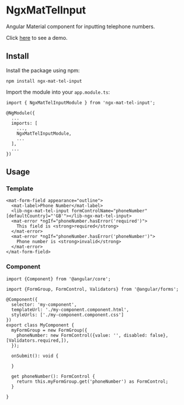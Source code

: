 # NgxMatTelInput

Angular Material component for inputting telephone numbers.

Click [here](https://ngx-mat-tel-input.web.app/) to see a demo.

## Install

Install the package using npm:

    npm install ngx-mat-tel-input

Import the module into your `app.module.ts`:

    import { NgxMatTelInputModule } from 'ngx-mat-tel-input';

    @NgModule({
      ...
      imports: [
        ...,
        NgxMatTelInputModule,
        ...
      ],
      ...
    })

## Usage

### Template

    <mat-form-field appearance="outline">
      <mat-label>Phone Number</mat-label>
      <lib-ngx-mat-tel-input formControlName="phoneNumber" [defaultCountry]="'GB'"></lib-ngx-mat-tel-input>
      <mat-error *ngIf="phoneNumber.hasError('required')">
        This field is <strong>required</strong>
      </mat-error>
      <mat-error *ngIf="phoneNumber.hasError('phoneNumber')">
        Phone number is <strong>invalid</strong>
      </mat-error>
    </mat-form-field>

### Component

    import {Component} from '@angular/core';
    
    import {FormGroup, FormControl, Validators} from '@angular/forms';
    
    @Component({
      selector: 'my-component',
      templateUrl: './my-component.component.html',
      styleUrls: ['./my-component.component.css']
    })
    export class MyComponent { 
      myFormGroup = new FormGroup({
        phoneNumber: new FormControl({value: '', disabled: false}, [Validators.required,]),
      });
    
      onSubmit(): void {
    
      }
    
      get phoneNumber(): FormControl {
        return this.myFormGroup.get('phoneNumber') as FormControl;
      }
    
    }
